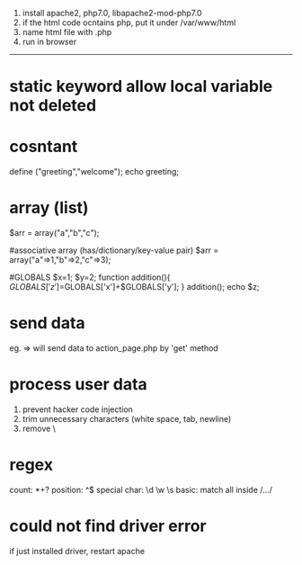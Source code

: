 1. install apache2, php7.0, libapache2-mod-php7.0
2. if the html code ocntains php, put it under /var/www/html
3. name html file with .php
4. run in browser
--------------

# static keyword allow local variable not deleted
# cosntant
define ("greeting","welcome");
echo greeting;

# array (list)
$arr = array("a","b","c");

#associative array (has/dictionary/key-value pair)
$arr = array("a"=>1,"b"=>2,"c"=>3);

#GLOBALS
$x=1; $y=2;
function addition(){
    $GLOBALS['z']=$GLOBALS['x']+$GLOBALS['y'];
}
addition();
echo $z;

# send data
<form action="URL">
eg. <form action="/action_page.php" method="get">
=> will send data to action_page.php by 'get' method

# process user data
1. prevent hacker code injection
2. trim unnecessary characters (white space, tab, newline)
3. remove \

# regex
count: *+?
position: ^$
special char: \d \w \s
basic: match all inside /.../

# could not find driver error
if just installed driver, restart apache








